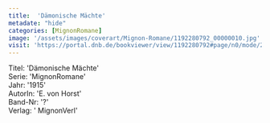 ```yaml
---
title:  'Dämonische Mächte'
metadate: "hide"
categories: [MignonRomane]
image: '/assets/images/coverart/Mignon-Romane/1192280792_00000010.jpg'
visit: 'https://portal.dnb.de/bookviewer/view/1192280792#page/n0/mode/2up'
---
```

Titel: 'Dämonische Mächte' <br>
Serie: 'MignonRomane' <br>
Jahr: '1915' <br>
AutorIn: 'E. von Horst' <br>
Band-Nr: '?' <br>
Verlag: ' MignonVerl'